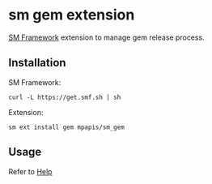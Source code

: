 # sm gem extension

[SM Framework](https://smf.sh) extension to manage gem release process.

## Installation

SM Framework:

    curl -L https://get.smf.sh | sh

Extension:

    sm ext install gem mpapis/sm_gem

## Usage

Refer to [Help](https://github.com/mpapis/sm_gem/blob/master/README.md)
